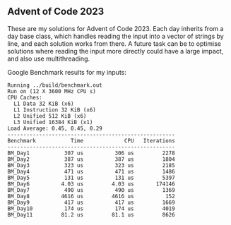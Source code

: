 ## Advent of Code 2023

These are my solutions for Advent of Code 2023. Each day inherits from a day base class, which handles reading the input into a vector of strings by line, and each solution works from there. 
A future task can be to optimise solutions where reading the input more directly could have a large impact, and also use multithreading.

Google Benchmark results for my inputs:
```
Running ../build/benchmark.out
Run on (12 X 3600 MHz CPU s)
CPU Caches:
  L1 Data 32 KiB (x6)
  L1 Instruction 32 KiB (x6)
  L2 Unified 512 KiB (x6)
  L3 Unified 16384 KiB (x1)
Load Average: 0.45, 0.45, 0.29
-----------------------------------------------------
Benchmark           Time             CPU   Iterations
-----------------------------------------------------
BM_Day1           307 us          306 us         2278
BM_Day2           387 us          387 us         1804
BM_Day3           323 us          323 us         2185
BM_Day4           471 us          471 us         1486
BM_Day5           131 us          131 us         5397
BM_Day6          4.03 us         4.03 us       174146
BM_Day7           490 us          490 us         1369
BM_Day8          4616 us         4616 us          152
BM_Day9           417 us          417 us         1669
BM_Day10          174 us          174 us         4019
BM_Day11         81.2 us         81.1 us         8626
```